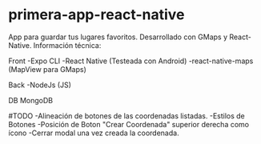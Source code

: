 # primera-app-react-native

App para guardar tus lugares favoritos. Desarrollado con GMaps y React-Native. Información técnica:

Front
-Expo CLI
-React Native (Testeada con Android)
-react-native-maps (MapView para GMaps)

Back
-NodeJs (JS)

DB
MongoDB

#TODO
-Alineación de botones de las coordenadas listadas.
-Estilos de Botones
-Posición de Boton "Crear Coordenada" superior derecha como ícono
-Cerrar modal una vez creada la coordenada.

